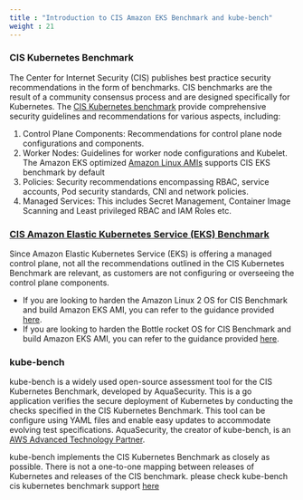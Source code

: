 ```yaml
---
title : "Introduction to CIS Amazon EKS Benchmark and kube-bench"
weight : 21
---
```


### CIS Kubernetes Benchmark

The Center for Internet Security (CIS) publishes best practice security recommendations in the form of benchmarks. CIS benchmarks are the result of a community consensus process and are designed specifically for Kubernetes. The [CIS Kubernetes benchmark](https://www.cisecurity.org/benchmark/kubernetes) provide comprehensive security guidelines and recommendations for various aspects, including:

1. Control Plane Components: Recommendations for control plane node configurations and components.
2. Worker Nodes: Guidelines for worker node configurations and Kubelet. The Amazon EKS optimized [Amazon Linux AMIs](https://docs.aws.amazon.com/eks/latest/userguide/eks-optimized-ami.html) supports CIS EKS benchmark by default
3. Policies: Security recommendations encompassing RBAC, service accounts, Pod security standards, CNI and network policies.
4. Managed Services: This includes Secret Management, Container Image Scanning and Least privileged RBAC and IAM Roles etc.


### [CIS Amazon Elastic Kubernetes Service (EKS) Benchmark](https://aws.amazon.com/blogs/containers/introducing-cis-amazon-eks-benchmark/)

Since Amazon Elastic Kubernetes Service (EKS) is offering a managed control plane, not all the recommendations outlined in the CIS Kubernetes Benchmark are relevant, as customers are not configuring or overseeing the control plane components.

- If you are looking to harden the Amazon Linux 2 OS for CIS Benchmark and build Amazon EKS AMI, you can refer to the guidance provided [here](https://aws.amazon.com/blogs/containers/building-amazon-linux-2-cis-benchmark-amis-for-amazon-eks/).
- If you are looking to harden the Bottle rocket OS for CIS Benchmark and build Amazon EKS AMI, you can refer to the guidance provided [here](https://aws.amazon.com/blogs/containers/validating-amazon-eks-optimized-bottlerocket-ami-against-the-cis-benchmark/).

### kube-bench

kube-bench is a widely used open-source assessment tool for the CIS Kubernetes Benchmark, developed by AquaSecurity. This is a go application verifies the secure deployment of Kubernetes by conducting the checks specified in the CIS Kubernetes Benchmark. This tool can be configure using YAML files and enable easy updates to accommodate evolving test specifications. AquaSecurity, the creator of kube-bench, is an [AWS Advanced Technology Partner](https://aws.amazon.com/partners/find/partnerdetails/?n=Aqua%20Security&id=001E000001LiLQqIAN).

kube-bench implements the CIS Kubernetes Benchmark as closely as possible. There is not a one-to-one mapping between releases of Kubernetes and releases of the CIS benchmark. please check kube-bench cis kubernetes benchmark support [here](https://github.com/aquasecurity/kube-bench/blob/main/docs/platforms.md#cis-kubernetes-benchmark-support)